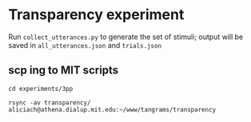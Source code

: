 # Transparency experiment

Run `collect_utterances.py` to generate the set of stimuli; output will be saved in `all_utterances.json` and `trials.json`

## scp ing to MIT scripts

`cd experiments/3pp`

`rsync -av transparency/ aliciach@athena.dialup.mit.edu:~/www/tangrams/transparency`
